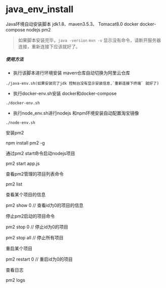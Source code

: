 # java_env_install
Java环境自动安装脚本    jdk1.8、maven3.5.3、 Tomacat8.0  docker  docker-compose nodejs pm2

> 如果脚本安装完毕，`java -version` `mvn -v` 显示没有命令，请断开服务器连接，重新连接下应该就好了。

##### 使用方法

 
 - 执行该脚本进行环境安装 maven仓库自动切换为阿里云仓库
 ```
 ./java-env.sh(如果安装完了jdk 控制台没有显示安装信息,`重新连接下终端` 就好了)
 ```
 
 - 执行docker-env.sh安装 docker和docker-compose
 
  ```
  ./docker-env.sh
  ```
  
 - 执行node_env.sh进行nodejs 和npm环境安装自动配置淘宝镜像
 ```
 ./node-env.sh
 ```
  安装pm2

  npm install pm2 -g

  通过pm2 start命令启动nodejs项目

  pm2 start app.js

  查看pm2管理的项目列表命令

  pm2 list

  查看某个项目的信息

  pm2 show 0 // 查看id为0的项目的信息

  停止pm2启动的项目命令

  pm2 stop 0 // 停止id为0的项目

  pm2 stop all // 停止所有项目

  重启某个项目

  pm2 restart 0 // 重启id为0的项目

  查看日志

  pm2 logs


